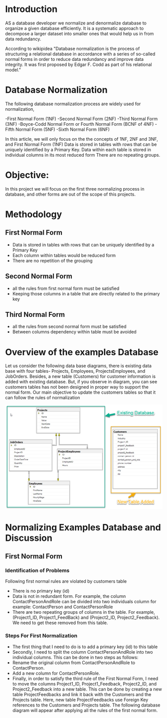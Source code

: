 # Introduction
AS a database developer we normalize and denormalize database to organize a given database efficiently. It is a systematic approach to decompose a larger dataset into smaller ones that would  help us in from data redundancy.


According to wikipidea 
"Database normalization is the process of structuring a relational database in accordance with a series of so-called normal forms in order to reduce data redundancy and improve data integrity. It was first proposed by Edgar F. Codd as part of his relational model."


# Database Normalization
The following database normalization process are widely used for normalization,

-First Normal Form (1NF)
-Second Normal Form (2NF)
-Third Normal Form (3NF)
-Boyce-Codd Normal Form or Fourth Normal Form (BCNF of 4NF)
-Fifth Normal Form (5NF)
-Sixth Normal Form (6NF)

In this article, we will only focus on the the concepts of 1NF, 2NF and 3NF, and 
First Normal Form (1NF)
Data is stored in tables with rows that can be uniquely identified by a Primary Key.
Data within each table is stored in individual columns in its most reduced form
There are no repeating groups.


# Objective:
In this project we will focus on the first three normalizing process in database, and other forms are out of the scope of this projects.
# Methodology
## First Normal Form
- Data is stored in tables with rows that can be uniquely identified by a Primary Key
- Each column within tables would be reduced form
- There are no repetition of the grouping 
## Second Normal Form
- all the rules from first normal form must be satisfied
- Keeping those columns in a table that are directly related to the primary key 
## Third Normal Form
- all the rules from second normal form must be satisfied
- Between columns dependency within table must be avoided
# Overview of the examples Database
Let us consider the following data base diagrams, there is existing data base with four tables- Projects, Employees, ProjectsEmployees, and JobOrders. Besides, a new table (Customers) for customer information is added with existing database. But, if you observe in diagram, you can see customers tables has not been designed in proper way to support the normal form. Our main objective to update the customers tables so that it can follow the rules of normalization

<img src="image/Fig 1.png" width="600"/>

# Normalizing Examples Database and Discussion
## First Normal Form
### Identification of Problems
Following first normal rules are violated by customers table

- There is no primary key (id)
- Data is not in redundant form. For example, the column ContactPersonAndRole can be divided into two individuals column for example: ContactPerson and ContactPersonRole
- There are two repeating groups of columns in the table. For example, (Project1_ID, Project1_FeedBack) and (Project2_ID, Project2_Feedback). We need to get these removed from this table.
### Steps For First Normalization
- The first thing that I need to do is to add a primary key (id) to this table
- Secondly, I need to split the column ContactPersonAndRole into two individual columns. 
This can be done in two steps as follows:
 - Rename the original column from ContactPersonAndRole to ContactPerson.
 - Add a new column for ContactPersonRole.
- Finally, in order to satisfy the third rule of the First Normal Form, I need to move the columns Project1_ID, Project1_Feedback, Project2_ID, and Project2_Feedback into a new table. This can be done by creating a new table ProjectFeedbacks and link it back with the Customers and the Projects table. Here, new table ProjectFeedbacks use Foreign Key references to the Customers and Projects table.
The following database diagram will appear after applying all the rules of the first normal form.

